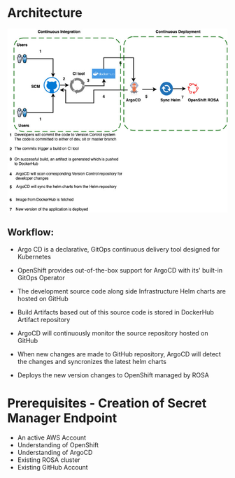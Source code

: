 # Architecture

<img src="ArgoCDOpenshift.jpg" width="1328"/>

## Workflow:

* Argo CD is a declarative, GitOps continuous delivery tool designed for Kubernetes

* OpenShift provides out-of-the-box support for ArgoCD with its' built-in GitOps Operator

* The development source code along side Infrastructure Helm charts are hosted on GitHub

* Build Artifacts based out of this source code is stored in DockerHub Artifact repository

* ArgoCD will continuously monitor the source repository hosted on GitHub

* When new changes are made to GitHub repository, ArgoCD will detect the changes and syncronizes the latest helm charts

* Deploys the new version changes to OpenShift managed by ROSA


# Prerequisites - Creation of Secret Manager Endpoint
* An active AWS Account
* Understanding of OpenShift
* Understanding of ArgoCD
* Existing ROSA cluster
* Existing GitHub Account
